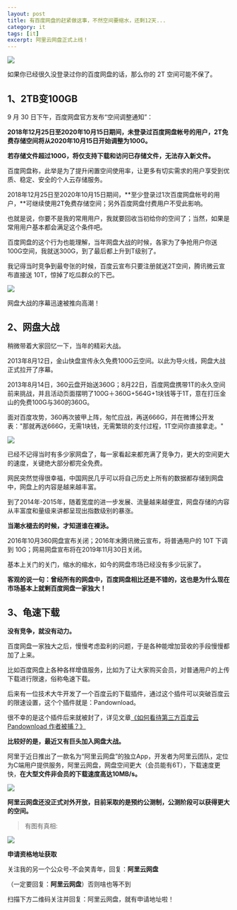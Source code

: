 ```yaml
---
layout: post
title: 有百度网盘的赶紧做这事，不然空间要缩水，还剩12天...
category: it
tags: [it]
excerpt: 阿里云网盘正式上线！
---
```


![](http://favorites.ren/assets/images/2020/it/suoshui/suoshui01.jpg) 

如果你已经很久没登录过你的百度网盘的话，那么你的 2T 空间可能不保了。

## 1、2TB变100GB

9 月 30 日下午，百度网盘官方发布“空间调整通知”：

**2018年12月25日至2020年10月15日期间，未登录过百度网盘帐号的用户，2T免费存储空间将从2020年10月15日开始调整为100G。**

**若存储文件超过100G，将仅支持下载和访问已存储文件，无法存入新文件。**

百度网盘称，此举是为了提升闲置空间使用率，让更多有切实需求的用户享受到优质、稳定、安全的个人云存储服务。

2018年12月25日至2020年10月15日期间，**至少登录过1次百度网盘帐号的用户，**可继续使用2T免费存储空间；另外百度网盘付费用户不受此影响。

也就是说，你要不是我的常用用户，我就要回收当初给你的空间了；当然，如果是常用用户基本都会满足这个条件吧。

百度网盘的这个行为也能理解，当年网盘大战的时候，各家为了争抢用户你送100G空间，我就送300G，到了最后都上升到T级别了。

我记得当时竞争到最夸张的时候，百度云宣布只要注册就送2T空间，腾讯微云宣布直接送 10T，惊掉了吃瓜群众的下巴。

![](http://favorites.ren/assets/images/2020/it/suoshui/suoshui02.jpg) 

网盘大战的序幕迅速被推向高潮！

## 2、网盘大战

稍微带着大家回忆一下，当年的精彩大战。

2013年8月12日，金山快盘宣传永久免费100G云空间。以此为导火线，网盘大战正式拉开了序幕。

2013年8月14日，360云盘开始送360G；8月22日，百度网盘携带1T的永久空间前来挑战，并且活动页面摆明了100G＋360G+564G+1块钱等于1T，意在打压金山的免费100G与360的360G。

面对百度攻势，360再次披甲上阵，匆忙应战，再送666G，并在微博公开发表："那就再送666G，无需1块钱，无需繁琐的支付过程，1T空间你直接拿走。"

![](http://favorites.ren/assets/images/2020/it/suoshui/suoshui03.jpg) 

已经不记得当时有多少家网盘了，每一家看起来都充满了竞争力，更大的空间更大的速度，关键绝大部分都完全免费。

网民突然觉得很幸福，中国网民几乎可以将自己历史上所有的数据都存储到网盘中，网盘上的内容是越来越丰富。

到了2014年-2015年，随着宽度的进一步发展、流量越来越便宜，网盘存储的内容从丰富度和量级来讲都呈现出指数级别的暴涨。

**当潮水褪去的时候，才知道谁在裸泳。**

2016年10月360网盘宣布关闭；2016年末腾讯微云宣布，将普通用户的 10T 下调到 10G；网易网盘宣布将在2019年11月30日关闭。

基本上关门的关门，缩水的缩水，如今的网盘市场已经没有多少玩家了。

**客观的说一句：曾经所有的网盘中，百度网盘相比还是不错的，这也是为什么现在市场基本上就剩百度网盘一家独大！**

## 3、龟速下载

**没有竞争，就没有动力。**

百度网盘一家独大之后，慢慢考虑盈利的问题，于是各种能增加营收的手段慢慢都加了上来。

比如百度网盘上各种各样增值服务，比如为了让大家购买会员，对普通用户的上传下载进行限速，俗称龟速下载。

后来有一位技术大牛开发了一个百度云的下载插件，通过这个插件可以突破百度云的限速设置，这个个插件就是：Pandownload。

很不幸的是这个插件后来就被封了，详见文章[《如何看待第三方百度云 Pandownload 作者被捕？》](https://mp.weixin.qq.com/s/TikTCbXk_NpwBy7Bg6t2uw)

**比较好的是，最近又有巨头加入网盘大战。**

阿里于近日推出了一款名为“阿里云网盘”的独立App，开发者为阿里云团队，定位为C端用户提供服务，阿里云网盘，网盘空间更大（会员能有6T），下载速度更快，**在大型文件非会员的下载速度高达10MB/s。**

![](http://favorites.ren/assets/images/2020/it/suoshui/suoshui04.jpg) 

**阿里云网盘还没正式对外开放，目前采取的是预约公测制，公测阶段可以获得更大的空间。**

>有图有真相: 

![](http://favorites.ren/assets/images/2020/it/suoshui/suoshui05.jpg) 

**申请资格地址获取**

关注我的另一个公众号-不会笑青年，回复：**阿里云网盘**

（一定要回复：**阿里云网盘**）否则啥也等不到

扫描下方二维码关注并回复：阿里云网盘，就有申请地址啦！

